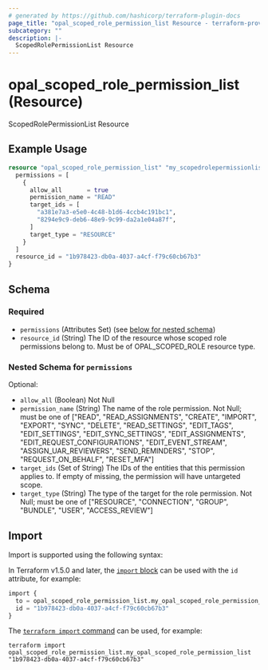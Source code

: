 ```yaml
---
# generated by https://github.com/hashicorp/terraform-plugin-docs
page_title: "opal_scoped_role_permission_list Resource - terraform-provider-opal"
subcategory: ""
description: |-
  ScopedRolePermissionList Resource
---
```


# opal_scoped_role_permission_list (Resource)

ScopedRolePermissionList Resource

## Example Usage

```terraform
resource "opal_scoped_role_permission_list" "my_scopedrolepermissionlist" {
  permissions = [
    {
      allow_all       = true
      permission_name = "READ"
      target_ids = [
        "a381e7a3-e5e0-4c48-b1d6-4ccb4c191bc1",
        "8294e9c9-deb6-48e9-9c99-da2a1e04a87f",
      ]
      target_type = "RESOURCE"
    }
  ]
  resource_id = "1b978423-db0a-4037-a4cf-f79c60cb67b3"
}
```

<!-- schema generated by tfplugindocs -->
## Schema

### Required

- `permissions` (Attributes Set) (see [below for nested schema](#nestedatt--permissions))
- `resource_id` (String) The ID of the resource whose scoped role permissions belong to. Must be of OPAL_SCOPED_ROLE resource type.

<a id="nestedatt--permissions"></a>
### Nested Schema for `permissions`

Optional:

- `allow_all` (Boolean) Not Null
- `permission_name` (String) The name of the role permission. Not Null; must be one of ["READ", "READ_ASSIGNMENTS", "CREATE", "IMPORT", "EXPORT", "SYNC", "DELETE", "READ_SETTINGS", "EDIT_TAGS", "EDIT_SETTINGS", "EDIT_SYNC_SETTINGS", "EDIT_ASSIGNMENTS", "EDIT_REQUEST_CONFIGURATIONS", "EDIT_EVENT_STREAM", "ASSIGN_UAR_REVIEWERS", "SEND_REMINDERS", "STOP", "REQUEST_ON_BEHALF", "RESET_MFA"]
- `target_ids` (Set of String) The IDs of the entities that this permission applies to. If empty of missing, the permission will have untargeted scope.
- `target_type` (String) The type of the target for the role permission. Not Null; must be one of ["RESOURCE", "CONNECTION", "GROUP", "BUNDLE", "USER", "ACCESS_REVIEW"]

## Import

Import is supported using the following syntax:

In Terraform v1.5.0 and later, the [`import` block](https://developer.hashicorp.com/terraform/language/import) can be used with the `id` attribute, for example:

```terraform
import {
  to = opal_scoped_role_permission_list.my_opal_scoped_role_permission_list
  id = "1b978423-db0a-4037-a4cf-f79c60cb67b3"
}
```

The [`terraform import` command](https://developer.hashicorp.com/terraform/cli/commands/import) can be used, for example:

```shell
terraform import opal_scoped_role_permission_list.my_opal_scoped_role_permission_list "1b978423-db0a-4037-a4cf-f79c60cb67b3"
```
